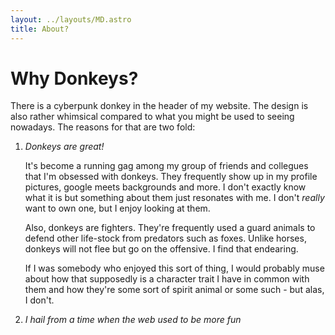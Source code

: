 ```yaml
---
layout: ../layouts/MD.astro
title: About?
---
```


# Why Donkeys?

There is a cyberpunk donkey in the header of my website. The design is also rather whimsical compared to what you might be used to seeing nowadays. The reasons for that are two fold:

1. _Donkeys are great!_

   It's become a running gag among my group of friends and collegues that I'm obsessed with donkeys. They frequently show up in my profile pictures, google meets backgrounds and more. I don't exactly know what it is but something about them just resonates with me. I don't _really_ want to own one, but I enjoy looking at them.

   Also, donkeys are fighters. They're frequently used a guard animals to defend other life-stock from predators such as foxes. Unlike horses, donkeys will not flee but go on the offensive. I find that endearing.

   If I was somebody who enjoyed this sort of thing, I would probably muse about how that supposedly is a character trait I have in common with them and how they're some sort of spirit animal or some such - but alas, I don't.

2. _I hail from a time when the web used to be more fun_
